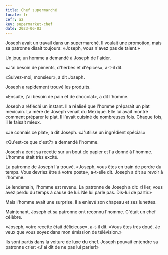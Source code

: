 ```yaml
---
title: Chef supermarché
locale: fr
cefr: a2
key: supermarket-chef
date: 2023-06-03
---
```


Joseph avait un travail dans un supermarché. Il voulait une promotion, mais sa patronne disait toujours: «Joseph, vous n'avez pas de talent.»

Un jour, un homme a demandé à Joseph de l'aider.

«J'ai besoin de piments, d'herbes et d'épices», a-t-il dit.

«Suivez-moi, monsieur», a dit Joseph.

Joseph a rapidement trouvé les produits.

«Ensuite, j'ai besoin de pain et de chocolat», a dit l'homme.

Joseph a réfléchi un instant. Il a réalisé que l'homme préparait un plat mexicain. La mère de Joseph venait du Mexique. Elle lui avait montré comment préparer le plat. Il l'avait cuisiné de nombreuses fois. Chaque fois, il le faisait mieux.

«Je connais ce plat», a dit Joseph. «J'utilise un ingrédient spécial.»

«Qu'est-ce que c'est?» a demandé l'homme.

Joseph a écrit sa recette sur un bout de papier et l'a donné à l'homme. L'homme était très excité.

La patronne de Joseph l'a trouvé. «Joseph, vous êtes en train de perdre du temps. Vous devriez être à votre poste», a-t-elle dit. Joseph a dit au revoir à l'homme.

Le lendemain, l'homme est revenu. La patronne de Joseph a dit: «Hier, vous avez perdu du temps à cause de lui. Ne lui parle pas. Dis-lui de partir.»

Mais l'homme avait une surprise. Il a enlevé son chapeau et ses lunettes.

Maintenant, Joseph et sa patronne ont reconnu l'homme. C'était un chef célèbre.

«Joseph, votre recette était délicieuse», a-t-il dit. «Vous êtes très doué. Je veux que vous soyez dans mon émission de télévision.»

Ils sont partis dans la voiture de luxe du chef. Joseph pouvait entendre sa patronne crier: «J'ai dit de ne pas lui parler!»